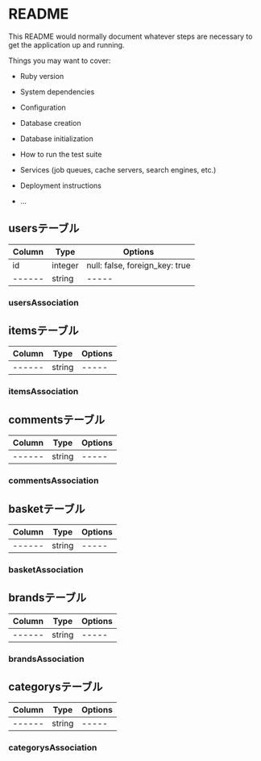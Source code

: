 # README

This README would normally document whatever steps are necessary to get the
application up and running.

Things you may want to cover:

* Ruby version

* System dependencies

* Configuration

* Database creation

* Database initialization

* How to run the test suite

* Services (job queues, cache servers, search engines, etc.)

* Deployment instructions

* ...

## usersテーブル
|Column|Type|Options|
|------|----|-------|
|id|integer|null: false, foreign_key: true|
|------|string|-----|
### usersAssociation

## itemsテーブル
|Column|Type|Options|
|------|----|-------|
|------|string|-----|
### itemsAssociation

## commentsテーブル
|Column|Type|Options|
|------|----|-------|
|------|string|-----|
### commentsAssociation

## basketテーブル
|Column|Type|Options|
|------|----|-------|
|------|string|-----|
### basketAssociation

## brandsテーブル
|Column|Type|Options|
|------|----|-------|
|------|string|-----|
### brandsAssociation

## categorysテーブル
|Column|Type|Options|
|------|----|-------|
|------|string|-----|
### categorysAssociation